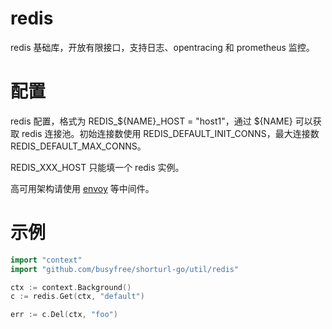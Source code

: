 # redis

redis 基础库，开放有限接口，支持日志、opentracing 和 prometheus 监控。

# 配置

redis 配置，格式为 REDIS_${NAME}_HOST = "host1"，通过 ${NAME} 可以获取 redis 连接池。初始连接数使用 REDIS_DEFAULT_INIT_CONNS，最大连接数 REDIS_DEFAULT_MAX_CONNS。

REDIS_XXX_HOST 只能填一个 redis 实例。

高可用架构请使用 [envoy](https://www.envoyproxy.io/) 等中间件。

# 示例
```go
import "context"
import "github.com/busyfree/shorturl-go/util/redis"

ctx := context.Background()
c := redis.Get(ctx, "default")

err := c.Del(ctx, "foo")
```
